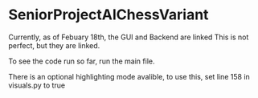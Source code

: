 # SeniorProjectAIChessVariant
Currently, as of Febuary 18th, the GUI and Backend are linked
This is not perfect, but they are linked.

To see the code run so far, run the main file.

There is an optional highlighting mode avalible,
to use this, set line 158 in visuals.py to true
